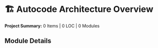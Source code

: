 # 🏗️ Autocode Architecture Overview

**Project Summary:** 0 Items | 0 LOC | 0 Modules


## Module Details

